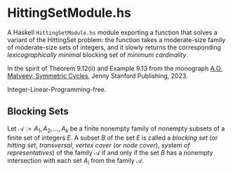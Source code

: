 # HittingSetModule.hs #

A Haskell `HittingSetModule.hs` module exporting a function that solves a variant of the HittingSet problem: the function takes a moderate-size family 
of moderate-size sets of integers, and it slowly returns the corresponding *lexicographically minimal* blocking set of *minimum cardinality*. 

In the spirit of Theorem 9.12(ii) and Example 9.13 from the monograph [A.O. Matveev, Symmetric Cycles](https://www.jennystanford.com/), Jenny Stanford Publishing, 2023.

Integer-Linear-Programming-free.

## Blocking Sets ##

Let $\mathcal{A} := {A_1, A_2, ..., A_k}$ be a finite nonempty family of nonempty subsets of a finite set of integers $E$.
A subset $B$ of the set $E$ is called a *blocking set* (or *hitting set*, *transversal*, *vertex cover* (or *node cover*), 
*system of representatives*) of the family $\mathcal{A}$ if and only if the set $B$ has a nonempty
intersection with each set $A_i$ from the family $\mathcal{A}$.
